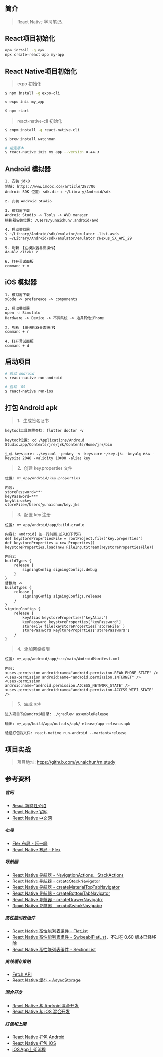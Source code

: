 ## 简介

> React Native 学习笔记。

## React项目初始化

```bash
npm install -g npx
npx create-react-app my-app
```

## React Native项目初始化

> expo 初始化

```bash
$ npm install -g expo-cli

$ expo init my_app

$ npm start
```

> react-native-cli 初始化

```bash
$ cnpm install -g react-native-cli

$ brew install watchman

# 指定版本
$ react-native init my_app --version 0.44.3
```

## Android 模拟器

```text
1. 安装 jdk8
地址: https://www.imooc.com/article/287706
Android SDK 位置: sdk.dir = ~/Library/Android/sdk

2. 安装 Android Studio

3. 模拟器下载
Android Studio -> Tools -> AVD manager
模拟器安装位置: /Users/yunaichun/.android/avd

4. 启动模拟器
$ ~/Library/Android/sdk/emulator/emulator -list-avds
$ ~/Library/Android/sdk/emulator/emulator @Nexus_5X_API_29

5. 刷新 【在模拟器界面操作】
double click: r

6. 打开调试面板
command + m
```

## iOS 模拟器

```
1. 模拟器下载
xCode -> preference -> components

2. 启动模拟器
open -a Simulator
Hardware -> Device -> 不同系统 -> 选择其他iPhone

3. 刷新 【在模拟器界面操作】
command + r

4. 打开调试面板
command + d
```

## 启动项目

```bash
# 启动 Android
$ react-native run-android

# 启动 iOS
$ react-native run-ios
```

## 打包 Android apk

> 1、生成签名证书

```text
keytool工具位置查找: flutter doctor -v

keytool位置: cd /Applications/Android Studio.app/Contents/jre/jdk/Contents/Home/jre/bin

生成 keystore: ./keytool -genkey -v -keystore ~/key.jks -keyalg RSA -keysize 2048 -validity 10000 -alias key
```

> 2、创建 key.properties 文件

```text
位置: my_app/android/key.properties

内容: 
storePassword=***
keyPassword=***
keyAlias=key
storeFile=/Users/yunaichun/key.jks
```

> 3、配置 key 注册

```text
位置: my_app/android/app/build.gradle

内容1: android{ 这一行前面,加入如下代码
def keystorePropertiesFile = rootProject.file("key.properties")
def keystoreProperties = new Properties()
keystoreProperties.load(new FileInputStream(keystorePropertiesFile))

内容2:
buildTypes {
    release {
        signingConfig signingConfigs.debug
    }
}
替换为 ->
buildTypes {
    release {
        signingConfig signingConfigs.release
    }
}
signingConfigs {
    release {
        keyAlias keystoreProperties['keyAlias']
        keyPassword keystoreProperties['keyPassword']
        storeFile file(keystoreProperties['storeFile'])
        storePassword keystoreProperties['storePassword']
    }
}
```

> 4、添加网络权限

```text
位置: my_app/android/app/src/main/AndroidManifest.xml

内容: 
<uses-permission android:name="android.permission.READ_PHONE_STATE" />
<uses-permission android:name="android.permission.INTERNET" />
<uses-permission android:name="android.permission.ACCESS_NETWORK_STATE" />
<uses-permission android:name="android.permission.ACCESS_WIFI_STATE" />
```

> 5、生成 apk

```text
进入项目下的android目录: ./gradlew assembleRelease

输出: my_app/build/app/outputs/apk/release/app-release.apk

验证打包后文件: react-native run-android --variant=release
```

## 项目实战

> 项目地址: https://github.com/yunaichun/rn_study

## 参考资料

##### 官网
- [React 新特性介绍](https://github.com/reactjs/rfcs/blob/master/text)
- [React Native 官网](http://facebook.github.io/react-native/docs/getting-started.html)
- [React Native 中文网](https://reactnative.cn/docs/0.47/getting-started.html#content)

##### 布局
- [Flex 布局 - 阮一峰](ruanyifeng.com/blog/2015/07/flex-grammar.html)
- [React Native 布局 - Flex](http://www.devio.org/2016/08/01/Reac-Native%E5%B8%83%E5%B1%80%E8%AF%A6%E7%BB%86%E6%8C%87%E5%8D%97/)

##### 导航器
- [React Native 导航器 - NavigationActions、StackActions](http://www.devio.org/2018/12/15/react-navigation3x/)
- [React Native 导航器 - createStackNavigator](https://www.devio.org/2018/12/24/createStackNavigator/)
- [React Native 导航器 - createMaterialTopTabNavigator](http://www.devio.org/2019/01/03/createMaterialTopTabNavigator/)
- [React Native 导航器 - createBottomTabNavigator](https://www.devio.org/2018/12/30/createBottomNavigator/)
- [React Native 导航器 - createDrawerNavigator](https://www.devio.org/2019/01/20/createDrawerNavigator/)
- [React Native 导航器 - createSwitchNavigator](https://www.devio.org/2019/01/21/createSwitchNavigator/)

##### 高性能列表组件
- [React Native 高性能列表组件 - FlatList](https://www.devio.org/2019/05/19/flatlist/)
- [React Native 高性能列表组件 - SwipeablFlatList](https://medium.com/@rutvikbhatt9/how-to-use-swipeableflatlist-new-react-native-experimental-component-cb792b1c7b0a)，不过在 0.60 版本已经移除
- [React Native 高性能列表组件 - SectionList](https://facebook.github.io/react-native/docs/sectionlist)

##### 离线缓存策略
- [Fetch API](https://developer.mozilla.org/en-US/docs/Web/API/Fetch_API)
- [React Native 缓存 - AsyncStorage](https://www.devio.org/2016/09/05/React-Native%E4%B9%8BAsyncStorage%E5%AD%98%E5%82%A8key%E7%AE%A1%E7%90%86%E5%B0%8F%E6%8A%80%E5%B7%A7/)

##### 混合开发
- [React Native 与 Android 混合开发](https://www.devio.org/2018/08/26/React-Native-Hybrid-Android/)
- [React Native 与 iOS 混合开发](https://www.devio.org/2018/08/26/React-Native-Hybrid-iOS/)

##### 打包和上架
- [React Native 打包 Android](https://www.devio.org/2019/11/08/react-native-Release-APP-Signature-Package-APK/)
- [React Native 打包 iOS](https://www.devio.org/2019/11/08/React-Native-releases-packaged-iOS-apps-for-apps/)
- [iOS App上架流程](https://www.jianshu.com/p/72ec3c1c4c2d)
